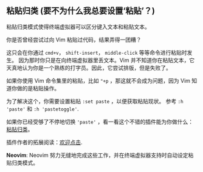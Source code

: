 ## 粘贴归类 (要不为什么我总要设置‘粘贴’？)

粘贴归类模式使得终端虚拟器可以区分键入文本和粘贴文本。

你是否曾经尝试过向 Vim 粘贴过代码，结果弄得一团糟？

这只会在你通过 `cmd+v`， `shift-insert`， `middle-click` 等等命令进行粘贴时发生。
因为那时你只是在向终端虚拟器里丢文本。Vim 并不知道你在粘贴文本，它天真地认为你是一个熟练的打字员。因此，它尝试排版，但是失败了。

如果你使用 Vim 命令集里的粘贴，比如 `"+p` ，那这就不会成为问题，因为 Vim 知道你做的是粘贴操作。

为了解决这个，你需要设置粘贴 `:set paste` ，以便获取粘贴现状。 参考 `:h 'paste'` 和 `:h 'pastetoggle'`.

如果你已经受够了不停地切换 `'paste'` ，看一看这个不错的插件能为你做什么：[粘贴归类](https://github.com/ConradIrwin/vim-bracketed-paste)。

插件作者的拓展阅读：[欢迎点击](http://cirw.in/blog/bracketed-paste).

**Neovim**: Neovim 努力无缝地完成这些工作，并在终端虚拟器支持时自动设定粘贴归类模式。
